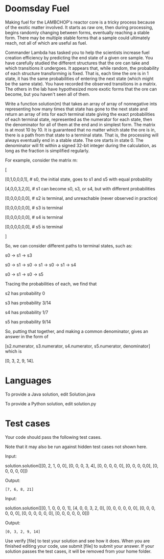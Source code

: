 Doomsday Fuel
=============

Making fuel for the LAMBCHOP's reactor core is a tricky process because of the exotic matter involved. It starts as raw ore, then during processing, begins randomly changing between forms, eventually reaching a stable form. There may be multiple stable forms that a sample could ultimately reach, not all of which are useful as fuel. 

Commander Lambda has tasked you to help the scientists increase fuel creation efficiency by predicting the end state of a given ore sample. You have carefully studied the different structures that the ore can take and which transitions it undergoes. It appears that, while random, the probability of each structure transforming is fixed. That is, each time the ore is in 1 state, it has the same probabilities of entering the next state (which might be the same state).  You have recorded the observed transitions in a matrix. The others in the lab have hypothesized more exotic forms that the ore can become, but you haven't seen all of them.

Write a function solution(m) that takes an array of array of nonnegative ints representing how many times that state has gone to the next state and return an array of ints for each terminal state giving the exact probabilities of each terminal state, represented as the numerator for each state, then the denominator for all of them at the end and in simplest form. The matrix is at most 10 by 10. It is guaranteed that no matter which state the ore is in, there is a path from that state to a terminal state. That is, the processing will always eventually end in a stable state. The ore starts in state 0. The denominator will fit within a signed 32-bit integer during the calculation, as long as the fraction is simplified regularly. 

For example, consider the matrix m:

[

  [0,1,0,0,0,1],  # s0, the initial state, goes to s1 and s5 with equal probability
  
  [4,0,0,3,2,0],  # s1 can become s0, s3, or s4, but with different probabilities
  
  [0,0,0,0,0,0],  # s2 is terminal, and unreachable (never observed in practice)
  
  [0,0,0,0,0,0],  # s3 is terminal
  
  [0,0,0,0,0,0],  # s4 is terminal
  
  [0,0,0,0,0,0],  # s5 is terminal
  
]

So, we can consider different paths to terminal states, such as:

s0 -> s1 -> s3

s0 -> s1 -> s0 -> s1 -> s0 -> s1 -> s4

s0 -> s1 -> s0 -> s5

Tracing the probabilities of each, we find that

s2 has probability 0

s3 has probability 3/14

s4 has probability 1/7

s5 has probability 9/14

So, putting that together, and making a common denominator, gives an answer in the form of

[s2.numerator, s3.numerator, s4.numerator, s5.numerator, denominator] which is

[0, 3, 2, 9, 14].

Languages
=========

To provide a Java solution, edit Solution.java

To provide a Python solution, edit solution.py

Test cases
==========
Your code should pass the following test cases.

Note that it may also be run against hidden test cases not shown here.

Input:

solution.solution([[0, 2, 1, 0, 0], [0, 0, 0, 3, 4], [0, 0, 0, 0, 0], [0, 0, 0, 0,0], [0, 0, 0, 0, 0]])

Output:

    [7, 6, 8, 21]

Input:

solution.solution([[0, 1, 0, 0, 0, 1], [4, 0, 0, 3, 2, 0], [0, 0, 0, 0, 0, 0], [0, 0, 0, 0, 0, 0], [0, 0, 0, 0, 0, 0], [0, 0, 0, 0, 0, 0]])

Output:

    [0, 3, 2, 9, 14]

Use verify [file] to test your solution and see how it does. When you are finished editing your code, use submit [file] to submit your answer. If your solution passes the test cases, it will be removed from your home folder.
